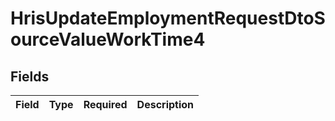 # HrisUpdateEmploymentRequestDtoSourceValueWorkTime4


## Fields

| Field       | Type        | Required    | Description |
| ----------- | ----------- | ----------- | ----------- |